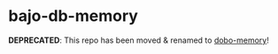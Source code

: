 # bajo-db-memory

**DEPRECATED**: This repo has been moved & renamed to [dobo-memory](https://github.com/ardhi/dobo-memory)!